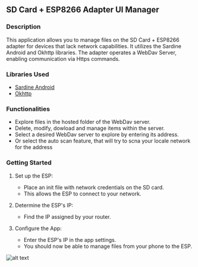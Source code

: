## SD Card + ESP8266 Adapter UI Manager

### Description
This application allows you to manage files on the SD Card + ESP8266 adapter for devices that lack network capabilities. It utilizes the Sardine Android and Okhttp libraries. The adapter operates a WebDav Server, enabling communication via Https commands.

### Libraries Used
- [Sardine Android](https://github.com/thegrizzlylabs/sardine-android)
- [Okhttp](https://github.com/square/okhttp)

### Functionalities
- Explore files in the hosted folder of the WebDav server.
- Delete, modify, dowload and manage items within the server.
- Select a desired WebDav server to explore by entering its address.
- Or select the auto scan feature, that will try to scna your locale network for the address

### Getting Started
1. Set up the ESP:
   - Place an init file with network credentials on the SD card.
   - This allows the ESP to connect to your network.

2. Determine the ESP's IP:
   - Find the IP assigned by your router.

3. Configure the App:
   - Enter the ESP's IP in the app settings.
   - You should now be able to manage files from your phone to the ESP.

![alt text](https://i.imgur.com/g1aCwcg.png)
